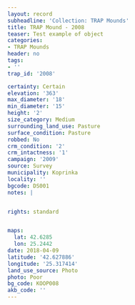 ```yaml
---
layout: record
subheadline: 'Collection: TRAP Mounds'
title: TRAP Mound - 2008
teaser: Test example of object
categories:
- TRAP Mounds
header: no
tags:
- ''
trap_id: '2008'

certainty: Certain
elevation: '363'
max_diameter: '18'
min_diameter: '15'
height: '2'
size_category: Medium
surrounding_land_use: Pasture
surface_condition: Pasture
robbed: No
crm_condition: '2'
crm_intactness: '1'
campaign: '2009'
source: Survey
municipality: Koprinka
locality: ''
bgcode: DS001
notes: |


rights: standard


maps:
  lat: 42.6285
  lon: 25.2442
date: 2018-04-09
latitude: '42.627886'
longitude: '25.317414'
land_use_source: Photo
photo: Poor
bg_code: KOOP008
akb_code: ''
---
```

